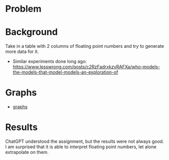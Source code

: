 # Problem

# Background

Take in a table with 2 columns of floating point numbers and try to generate more data for it.

* Similar experiments done long ago: https://www.lesswrong.com/posts/c2RzFadrxkzyRAFXa/who-models-the-models-that-model-models-an-exploration-of

# Graphs

* [graphs](graphs.md)

# Results

ChatGPT understood the assignment, but the results were not always good. I am surprised that it is able to interpret floating point numbers, let alone extrapolate on them.


